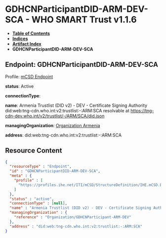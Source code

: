 # GDHCNParticipantDID-ARM-DEV-SCA - WHO SMART Trust v1.1.6

* [**Table of Contents**](toc.md)
* [**Indices**](indices.md)
* [**Artifact Index**](artifacts.md)
* **GDHCNParticipantDID-ARM-DEV-SCA**

## Endpoint: GDHCNParticipantDID-ARM-DEV-SCA

Profile: [mCSD Endpoint](https://profiles.ihe.net/ITI/mCSD/4.0.0/StructureDefinition-IHE.mCSD.Endpoint.html)

**status**: Active

**connectionType**: 

**name**: Armenia Trustlist (DID v2) - DEV - Certificate Signing Authority did:web:tng-cdn.who.int:v2:trustlist:-:ARM:SCA resolvable at https://tng-cdn-dev.who.int/v2/trustlist/-/ARM/SCA/did.json

**managingOrganization**: [Organization Armenia](Organization-GDHCNParticipant-ARM-DEV.md)

**address**: did:web:tng-cdn.who.int:v2:trustlist:-:ARM:SCA



## Resource Content

```json
{
  "resourceType" : "Endpoint",
  "id" : "GDHCNParticipantDID-ARM-DEV-SCA",
  "meta" : {
    "profile" : [
      "https://profiles.ihe.net/ITI/mCSD/StructureDefinition/IHE.mCSD.Endpoint"
    ]
  },
  "status" : "active",
  "connectionType" : [null],
  "name" : "Armenia Trustlist (DID v2) - DEV - Certificate Signing Authority\ndid:web:tng-cdn.who.int:v2:trustlist:-:ARM:SCA\nresolvable at https://tng-cdn-dev.who.int/v2/trustlist/-/ARM/SCA/did.json",
  "managingOrganization" : {
    "reference" : "Organization/GDHCNParticipant-ARM-DEV"
  },
  "address" : "did:web:tng-cdn.who.int:v2:trustlist:-:ARM:SCA"
}

```
